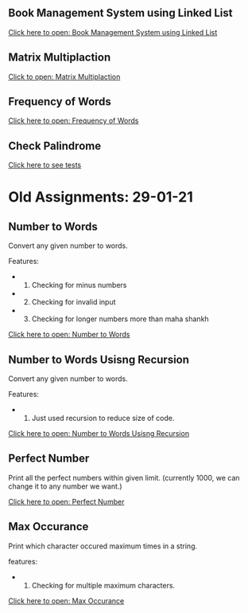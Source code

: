 ## Book Management System using Linked List

[Click here to open: Book Management System using Linked List](https://5hubham7.github.io/Assignments-01-02-2021/linked_list.html)

## Matrix Multiplaction

[Click to open: Matrix Multiplaction](https://5hubham7.github.io/Assignments-01-02-2021/matrix_multi.html)

## Frequency of Words

[Click here to open: Frequency of Words](https://5hubham7.github.io/Assignments-01-02-2021/word_frequency.html)

## Check Palindrome

[Click here to see tests](https://5hubham7.github.io/Assignments-01-02-2021/palindrome.test.txt)

# Old Assignments: 29-01-21

## Number to Words

Convert any given number to words.

Features:

-   1. Checking for minus numbers
-   2. Checking for invalid input
-   3. Checking for longer numbers more than maha shankh

[Click here to open: Number to Words](https://onlinegdb.com/IbuePrY1P)

## Number to Words Usisng Recursion

Convert any given number to words.

Features:

-   1. Just used recursion to reduce size of code.

[Click here to open: Number to Words Usisng Recursion](https://onlinegdb.com/0U3XEo_E-)

## Perfect Number

Print all the perfect numbers within given limit. (currently 1000, we can change it to any number we want.)

[Click here to open: Perfect Number](https://onlinegdb.com/2eKmSr3XU)

## Max Occurance

Print which character occured maximum times in a string.

features:

-   1. Checking for multiple maximum characters.

[Click here to open: Max Occurance](https://onlinegdb.com/rPk2cJBx0)
